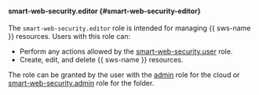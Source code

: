 #### smart-web-security.editor {#smart-web-security-editor}

The `smart-web-security.editor` role is intended for managing {{ sws-name }} resources. Users with this role can:
* Perform any actions allowed by the [smart-web-security.user](#smart-web-security-user) role.
* Create, edit, and delete {{ sws-name }} resources.

The role can be granted by the user with the [admin](#admin) role for the cloud or [smart-web-security.admin](#smart-web-security-admin) role for the folder.
